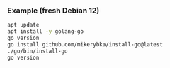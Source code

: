 ### Example (fresh Debian 12)

```bash
apt update
apt install -y golang-go
go version
go install github.com/mikerybka/install-go@latest
./go/bin/install-go
go version
```
